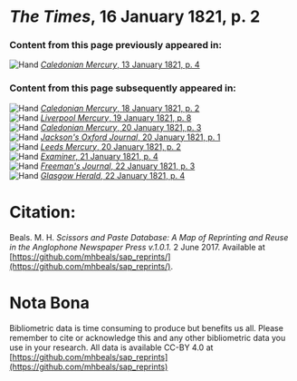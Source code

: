 # *The Times*, 16 January 1821, p. 2  
  
### Content from this page previously appeared in:  
![Hand](http://scissorsandpaste.net/wp-content/uploads/2017/06/smallhandpointer.png) [*Caledonian Mercury*, 13 January 1821, p. 4](https://mhbeals.github.io/sap_html/Caledonian-Mercury/Caledonian-Mercury-13-January-1821-p-4)  
  
### Content from this page subsequently appeared in:  
![Hand](http://scissorsandpaste.net/wp-content/uploads/2017/06/smallhandpointer.png) [*Caledonian Mercury*, 18 January 1821, p. 2](https://mhbeals.github.io/sap_html/Caledonian-Mercury/Caledonian-Mercury-18-January-1821-p-2)  
![Hand](http://scissorsandpaste.net/wp-content/uploads/2017/06/smallhandpointer.png) [*Liverpool Mercury*, 19 January 1821, p. 8](https://mhbeals.github.io/sap_html/Liverpool-Mercury/Liverpool-Mercury-19-January-1821-p-8)  
![Hand](http://scissorsandpaste.net/wp-content/uploads/2017/06/smallhandpointer.png) [*Caledonian Mercury*, 20 January 1821, p. 3](https://mhbeals.github.io/sap_html/Caledonian-Mercury/Caledonian-Mercury-20-January-1821-p-3)  
![Hand](http://scissorsandpaste.net/wp-content/uploads/2017/06/smallhandpointer.png) [*Jackson's Oxford Journal*, 20 January 1821, p. 1](https://mhbeals.github.io/sap_html/Jackson's-Oxford-Journal/Jackson's-Oxford-Journal-20-January-1821-p-1)  
![Hand](http://scissorsandpaste.net/wp-content/uploads/2017/06/smallhandpointer.png) [*Leeds Mercury*, 20 January 1821, p. 2](https://mhbeals.github.io/sap_html/Leeds-Mercury/Leeds-Mercury-20-January-1821-p-2)  
![Hand](http://scissorsandpaste.net/wp-content/uploads/2017/06/smallhandpointer.png) [*Examiner*, 21 January 1821, p. 4](https://mhbeals.github.io/sap_html/Examiner/Examiner-21-January-1821-p-4)  
![Hand](http://scissorsandpaste.net/wp-content/uploads/2017/06/smallhandpointer.png) [*Freeman's Journal*, 22 January 1821, p. 3](https://mhbeals.github.io/sap_html/Freeman's-Journal/Freeman's-Journal-22-January-1821-p-3)  
![Hand](http://scissorsandpaste.net/wp-content/uploads/2017/06/smallhandpointer.png) [*Glasgow Herald*, 22 January 1821, p. 4](https://mhbeals.github.io/sap_html/Glasgow-Herald/Glasgow-Herald-22-January-1821-p-4)  


# Citation: 

Beals. M. H. *Scissors and Paste Database: A Map of Reprinting and Reuse in the Anglophone Newspaper Press v.1.0.1.* 2 June 2017. Available at [https://github.com/mhbeals/sap_reprints/](https://github.com/mhbeals/sap_reprints/). 

# Nota Bona

Bibliometric data is time consuming to produce but benefits us all. Please remember to cite or acknowledge this and any other bibliometric data you use in your research. All data is available CC-BY 4.0 at [https://github.com/mhbeals/sap_reprints](https://github.com/mhbeals/sap_reprints)